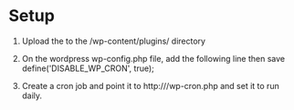 # Setup

1) Upload the to the /wp-content/plugins/ directory
2) On the wordpress wp-config.php file, add the following line then save
    define('DISABLE_WP_CRON', true);
    
3) Create a cron job and point it to http://<yourwordpressbaseurl>/wp-cron.php and set it to run daily.
